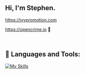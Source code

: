 ## Hi, I'm Stephen.

https://ivypromotion.com

https://opencrime.io 👮

<br />

## 🧰 Languages and Tools:
[![My Skills](https://skillicons.dev/icons?i=cpp,js,python,react,express,mysql,azure,html,css)](https://skillicons.dev)


<!--
**winnmurray/winnmurray** is a ✨ _special_ ✨ repository because its `README.md` (this file) appears on your GitHub profile.

Here are some ideas to get you started:

- 🔭 I’m currently working on ...
- 🌱 I’m currently learning ...
- 👯 I’m looking to collaborate on ...
- 🤔 I’m looking for help with ...
- 💬 Ask me about ...
- 📫 How to reach me: ...
- 😄 Pronouns: ...
- ⚡ Fun fact: ...
-->
